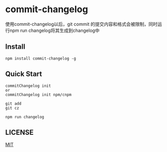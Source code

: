 # commit-changelog
使用commit-changelog以后，git commit 的提交内容和格式会被限制，同时运行npm run changelog将其生成到changelog中


## Install
```shell
npm install commit-changelog -g
```

## Quick Start
``` shell
commitChangelog init
or
commitChangelog init npm/cnpm

git add 
git cz

npm run changelog
```

## LICENSE
[MIT](LICENSE)
